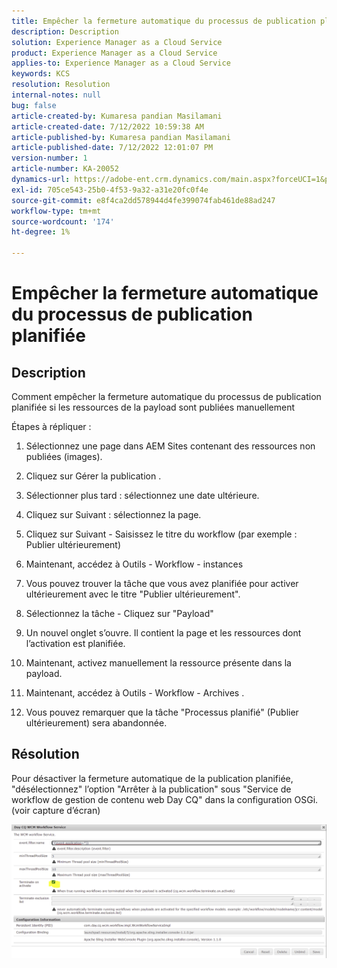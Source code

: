 ```yaml
---
title: Empêcher la fermeture automatique du processus de publication planifiée
description: Description
solution: Experience Manager as a Cloud Service
product: Experience Manager as a Cloud Service
applies-to: Experience Manager as a Cloud Service
keywords: KCS
resolution: Resolution
internal-notes: null
bug: false
article-created-by: Kumaresa pandian Masilamani
article-created-date: 7/12/2022 10:59:38 AM
article-published-by: Kumaresa pandian Masilamani
article-published-date: 7/12/2022 12:01:07 PM
version-number: 1
article-number: KA-20052
dynamics-url: https://adobe-ent.crm.dynamics.com/main.aspx?forceUCI=1&pagetype=entityrecord&etn=knowledgearticle&id=8202b9b5-d101-ed11-82e4-00224809fe22
exl-id: 705ce543-25b0-4f53-9a32-a31e20fc0f4e
source-git-commit: e8f4ca2dd578944d4fe399074fab461de88ad247
workflow-type: tm+mt
source-wordcount: '174'
ht-degree: 1%

---
```


# Empêcher la fermeture automatique du processus de publication planifiée

## Description


Comment empêcher la fermeture automatique du processus de publication planifiée si les ressources de la payload sont publiées manuellement

Étapes à répliquer :

1. Sélectionnez une page dans AEM Sites contenant des ressources non publiées (images).

2. Cliquez sur Gérer la publication .

3. Sélectionner plus tard : sélectionnez une date ultérieure.

4. Cliquez sur Suivant : sélectionnez la page.

5. Cliquez sur Suivant - Saisissez le titre du workflow (par exemple : Publier ultérieurement)

6. Maintenant, accédez à Outils - Workflow - instances

7. Vous pouvez trouver la tâche que vous avez planifiée pour activer ultérieurement avec le titre &quot;Publier ultérieurement&quot;.

8. Sélectionnez la tâche - Cliquez sur &quot;Payload&quot;

9. Un nouvel onglet s’ouvre. Il contient la page et les ressources dont l’activation est planifiée.

10. Maintenant, activez manuellement la ressource présente dans la payload.

11. Maintenant, accédez à Outils - Workflow - Archives .

12. Vous pouvez remarquer que la tâche &quot;Processus planifié&quot; (Publier ultérieurement) sera abandonnée.




## Résolution


Pour désactiver la fermeture automatique de la publication planifiée, &quot;désélectionnez&quot; l’option &quot;Arrêter à la publication&quot; sous &quot;Service de workflow de gestion de contenu web Day CQ&quot; dans la configuration OSGi. (voir capture d’écran)



![](assets/d1e5b094-d901-ed11-82e4-00224809fe22.png)
